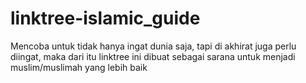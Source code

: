 # linktree-islamic_guide
Mencoba untuk tidak hanya ingat dunia saja, tapi di akhirat juga perlu diingat, maka dari itu linktree ini dibuat sebagai sarana untuk menjadi muslim/muslimah yang lebih baik
